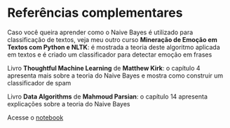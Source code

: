 # Referências complementares

Caso você queira aprender como o Naive Bayes é utilizado para classificação de textos, veja meu outro curso **Mineração de Emoção em Textos com Python e NLTK**: é mostrada a teoria deste algoritmo aplicada em textos e é criado um classificador para detectar emoção em frases

Livro **Thoughtful Machine Learning** de **Matthew Kirk**: o capítulo 4 apresenta mais sobre a teoria do Naive Bayes e mostra como construir um classificador de spam

Livro **Data Algorithms** de **Mahmoud Parsian**: o capítulo 14 apresenta explicações sobre a teoria do Naive Bayes

Acesse o [notebook](https://github.com/Mruuk/Machine_Learning/blob/master/notebooks/Machine_Learning.ipynb)
